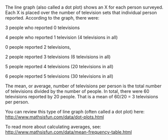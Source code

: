 The line graph (also called a dot plot) shows an X for
each person surveyed. Each X is placed over the number of television
sets that individual person reported. According to the graph, there
were:

3 people who reported 0 televisions

4 people who reported 1 television (4 televisions in all)

0 people reported 2 televisions,

2 people reported 3 televisions (6 televisions in all)

5 people reported 4 televisions (20 televisions in all)

6 people reported 5 televisions (30 televisions in all)

The mean, or average, number of televisions per person is the total
number of televisions divided by the number of people. In total, there
were 60 televisions reported by 20 people. That is a mean of 60/20 = 3
televisions per person.

You can review this type of line graph (often called a dot plot) here:
<http://www.mathsisfun.com/data/dot-plots.html>

To read more about calculating averages, see:
<http://www.mathsisfun.com/data/mean-frequency-table.html>
